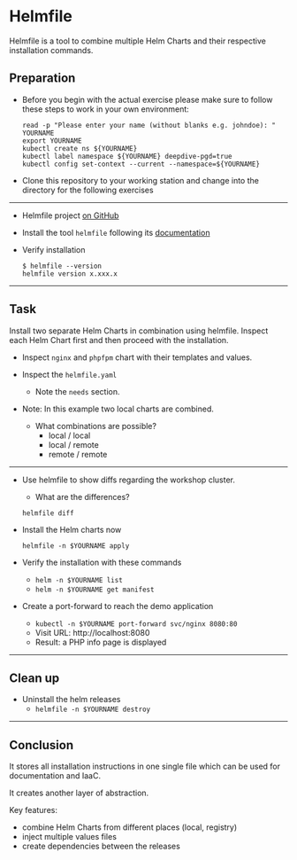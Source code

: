 # Helmfile

Helmfile is a tool to combine multiple Helm Charts and their respective installation commands.

## Preparation

* Before you begin with the actual exercise please make sure to follow these steps to work in your own environment:

  ```shell
  read -p "Please enter your name (without blanks e.g. johndoe): " YOURNAME
  export YOURNAME
  kubectl create ns ${YOURNAME}
  kubectl label namespace ${YOURNAME} deepdive-pgd=true
  kubectl config set-context --current --namespace=${YOURNAME}
  ```

* Clone this repository to your working station and change into the directory for the following exercises

---

* Helmfile project [on GitHub](https://github.com/helmfile/helmfile)

* Install the tool `helmfile` following its [documentation](https://github.com/helmfile/helmfile/tree/main#installation)

* Verify installation

  ```shell
  $ helmfile --version
  helmfile version x.xxx.x
  ```

---

## Task

Install two separate Helm Charts in combination using helmfile.
Inspect each Helm Chart first and then proceed with the installation.

* Inspect `nginx` and `phpfpm` chart with their templates and values.
* Inspect the `helmfile.yaml`
  * Note the `needs` section.

* Note: In this example two local charts are combined.
  * What combinations are possible?
    * local / local
    * local / remote
    * remote / remote

---

* Use helmfile to show diffs regarding the workshop cluster.
  * What are the differences?

  ```shell
  helmfile diff
  ```

* Install the Helm charts now
  ```shell
  helmfile -n $YOURNAME apply
  ```

* Verify the installation with these commands
  * `helm -n $YOURNAME list`
  * `helm -n $YOURNAME get manifest`

* Create a port-forward to reach the demo application
  * `kubectl -n $YOURNAME port-forward svc/nginx 8080:80`
  * Visit URL: http://localhost:8080
  * Result: a PHP info page is displayed

---

## Clean up

* Uninstall the helm releases
  * `helmfile -n $YOURNAME destroy`

---

## Conclusion

It stores all installation instructions in one single file which can be used for documentation and IaaC.

It creates another layer of abstraction.

Key features:
- combine Helm Charts from different places (local, registry)
- inject multiple values files
- create dependencies between the releases
